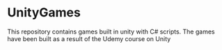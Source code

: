 # UnityGames
This repository contains games built in unity with C# scripts. The games have been built as a result of the Udemy course on Unity
